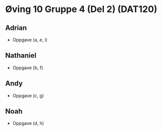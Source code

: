# Øving 10 Gruppe 4 (Del 2) (DAT120)
## Adrian
* Oppgave (a, e, i)
## Nathaniel
* Oppgave (b, f)
## Andy
* Oppgave (c, g)
## Noah
* Oppgave (d, h)

